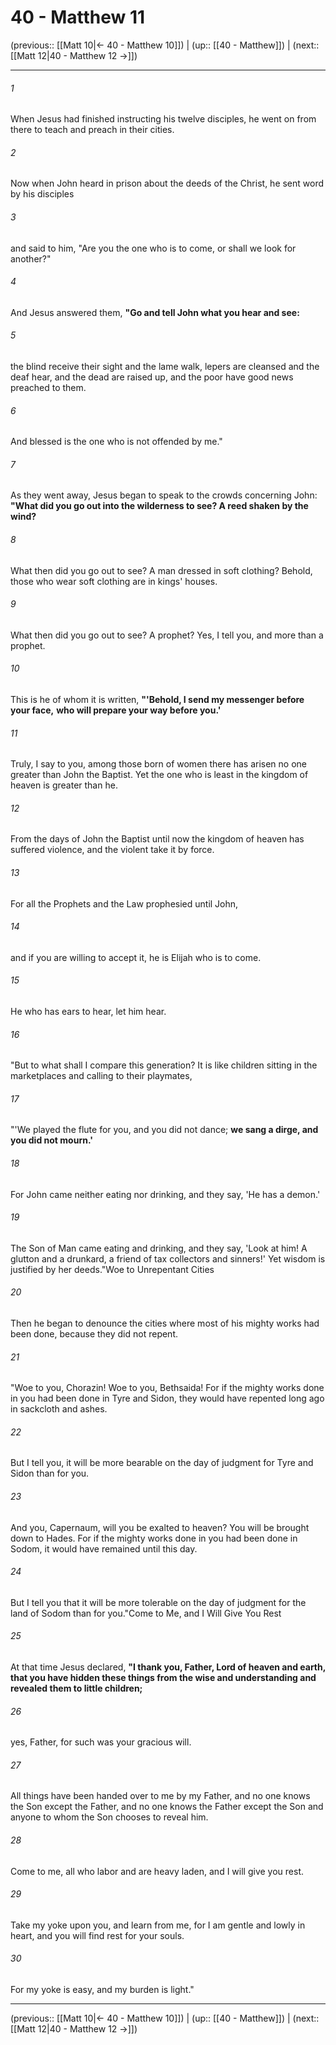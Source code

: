 # 40 - Matthew 11

(previous:: [[Matt 10|← 40 - Matthew 10]]) | (up:: [[40 - Matthew]]) | (next:: [[Matt 12|40 - Matthew 12 →]])

***


###### 1 
When Jesus had finished instructing his twelve disciples, he went on from there to teach and preach in their cities. 

###### 2 
Now when John heard in prison about the deeds of the Christ, he sent word by his disciples 

###### 3 
and said to him, "Are you the one who is to come, or shall we look for another?" 

###### 4 
And Jesus answered them, **"Go and tell John what you hear and see:** 

###### 5 
the blind receive their sight and the lame walk, lepers are cleansed and the deaf hear, and the dead are raised up, and the poor have good news preached to them. 

###### 6 
And blessed is the one who is not offended by me." 

###### 7 
As they went away, Jesus began to speak to the crowds concerning John: **"What did you go out into the wilderness to see? A reed shaken by the wind?** 

###### 8 
What then did you go out to see? A man dressed in soft clothing? Behold, those who wear soft clothing are in kings' houses. 

###### 9 
What then did you go out to see? A prophet? Yes, I tell you, and more than a prophet. 

###### 10 
This is he of whom it is written, **"'Behold, I send my messenger before your face,** **who will prepare your way before you.'** 

###### 11 
Truly, I say to you, among those born of women there has arisen no one greater than John the Baptist. Yet the one who is least in the kingdom of heaven is greater than he. 

###### 12 
From the days of John the Baptist until now the kingdom of heaven has suffered violence, and the violent take it by force. 

###### 13 
For all the Prophets and the Law prophesied until John, 

###### 14 
and if you are willing to accept it, he is Elijah who is to come. 

###### 15 
He who has ears to hear, let him hear. 

###### 16 
"But to what shall I compare this generation? It is like children sitting in the marketplaces and calling to their playmates, 

###### 17 
"'We played the flute for you, and you did not dance; **we sang a dirge, and you did not mourn.'** 

###### 18 
For John came neither eating nor drinking, and they say, 'He has a demon.' 

###### 19 
The Son of Man came eating and drinking, and they say, 'Look at him! A glutton and a drunkard, a friend of tax collectors and sinners!' Yet wisdom is justified by her deeds."Woe to Unrepentant Cities 

###### 20 
Then he began to denounce the cities where most of his mighty works had been done, because they did not repent. 

###### 21 
"Woe to you, Chorazin! Woe to you, Bethsaida! For if the mighty works done in you had been done in Tyre and Sidon, they would have repented long ago in sackcloth and ashes. 

###### 22 
But I tell you, it will be more bearable on the day of judgment for Tyre and Sidon than for you. 

###### 23 
And you, Capernaum, will you be exalted to heaven? You will be brought down to Hades. For if the mighty works done in you had been done in Sodom, it would have remained until this day. 

###### 24 
But I tell you that it will be more tolerable on the day of judgment for the land of Sodom than for you."Come to Me, and I Will Give You Rest 

###### 25 
At that time Jesus declared, **"I thank you, Father, Lord of heaven and earth, that you have hidden these things from the wise and understanding and revealed them to little children;** 

###### 26 
yes, Father, for such was your gracious will. 

###### 27 
All things have been handed over to me by my Father, and no one knows the Son except the Father, and no one knows the Father except the Son and anyone to whom the Son chooses to reveal him. 

###### 28 
Come to me, all who labor and are heavy laden, and I will give you rest. 

###### 29 
Take my yoke upon you, and learn from me, for I am gentle and lowly in heart, and you will find rest for your souls. 

###### 30 
For my yoke is easy, and my burden is light."

***

(previous:: [[Matt 10|← 40 - Matthew 10]]) | (up:: [[40 - Matthew]]) | (next:: [[Matt 12|40 - Matthew 12 →]])
